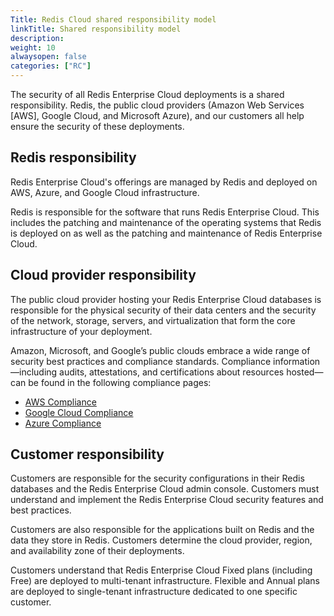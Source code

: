 ```yaml
---
Title: Redis Cloud shared responsibility model
linkTitle: Shared responsibility model
description:
weight: 10
alwaysopen: false
categories: ["RC"]
---
```

The security of all Redis Enterprise Cloud deployments is a shared responsibility. Redis, the public cloud providers (Amazon Web Services \[AWS], Google Cloud, and Microsoft Azure), and our customers all help ensure the security of these deployments.

## Redis responsibility

Redis Enterprise Cloud's offerings are managed by Redis and deployed on AWS, Azure, and Google Cloud infrastructure.

Redis is responsible for the software that runs Redis Enterprise Cloud. This includes the patching and maintenance of
the operating systems that Redis is deployed on as well as the patching and maintenance of Redis Enterprise Cloud.

## Cloud provider responsibility

The public cloud provider hosting your Redis Enterprise Cloud databases is responsible for the physical security of their data centers and
the security of the network, storage, servers, and virtualization that form the core infrastructure of your deployment.

Amazon, Microsoft, and Google’s public clouds embrace a wide range of security best practices and compliance standards. Compliance information—including audits, attestations, and certifications about resources hosted—can be found in the following compliance pages:

* [AWS Compliance](https://aws.amazon.com/compliance/)
* [Google Cloud Compliance](https://cloud.google.com/security/compliance)
* [Azure Compliance](https://azure.microsoft.com/en-us/overview/trusted-cloud/compliance/)

## Customer responsibility

Customers are responsible for the security configurations in their Redis databases and the Redis Enterprise Cloud admin console. Customers must understand and implement the Redis Enterprise Cloud security features and best practices.

Customers are also responsible for the applications built on Redis and the data they store in Redis. Customers determine the cloud provider, region, and availability zone of their deployments.

Customers understand that Redis Enterprise Cloud Fixed plans (including Free) are deployed to multi-tenant  infrastructure.  Flexible and Annual plans are deployed to single-tenant infrastructure dedicated to one specific customer.
